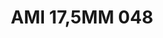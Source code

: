 ---
title: AMI 17,5MM 048
date: 
draft: false

# descripcion
description : Anillo de plata 925 y microcubics.

materials: Plata 925

color: 

dimensions: 17,5 mm diámetro

code: 05-28-1215

type: "Anillos"

categories: []

price: $16.050,00

price_eftvo: $13.640,00

# Images
# first image will be shown in the product page
images:
  # - image: "images/path_to_image"
  # La ubicacion de las imagenes es imagenes/Anillos/Anillos.Microcubic/05-28-1215-ami-17,5mm-048
  - image: "./images/anillos/microcubic/05-28-1215-ami-17,5mm-048.jpg"
---